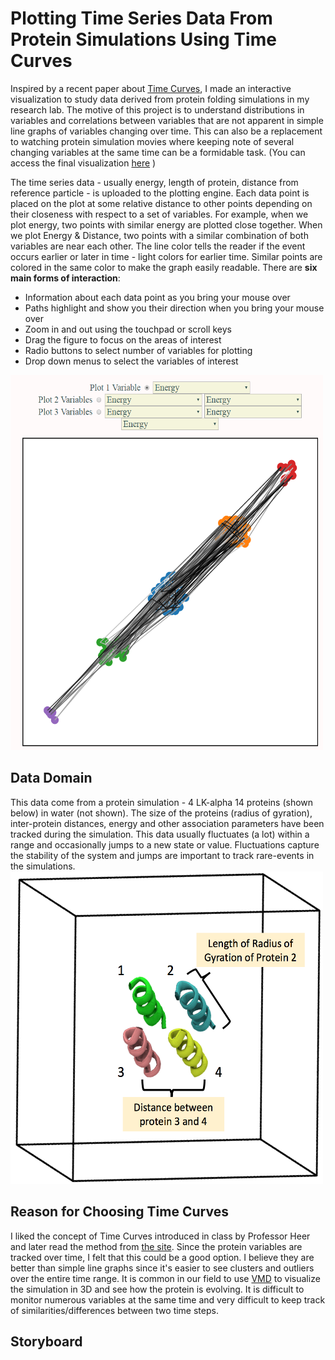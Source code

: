 # Plotting Time Series Data From Protein Simulations Using Time Curves   
Inspired by a recent paper about [Time Curves](http://www.aviz.fr/~bbach/timecurves/), I made an interactive visualization to study data derived from protein folding simulations in my research lab. The motive of this project is to understand distributions in variables and correlations between variables that are not apparent in simple line graphs of variables changing over time. This can also be a replacement to watching protein simulation movies where keeping note of several changing variables at the same time can be a formidable task.  (You can access the final visualization [here](http://cse512-16s.github.io/a3-arushi3/) )
  
The time series data - usually energy, length of protein, distance from reference particle - is uploaded to the plotting engine. Each data point is placed on the plot at some relative distance to other points depending on their closeness with respect to a set of variables. For example, when we plot energy, two points with similar energy are plotted close together. When we plot Energy & Distance, two points with a similar combination of both variables are near each other. The line color tells the reader if the event occurs earlier or later in time - light colors for earlier time. Similar points are colored in the same color to make the graph easily readable. There are **six main forms of interaction**:  
  
* Information about each data point as you bring your mouse over   
* Paths highlight and show you their direction when you bring your mouse over  
* Zoom in and out using the touchpad or scroll keys   
* Drag the figure to focus on the areas of interest  
* Radio buttons to select number of variables for plotting   
* Drop down menus to select the variables of interest  
  
<img src="lib/screencapture.PNG" width="500" height="600">
  
## Data Domain  
  This data come from a protein simulation - 4 LK-alpha 14 proteins (shown below) in water (not shown). The size of the proteins (radius of gyration), inter-protein distances, energy and other association parameters have been tracked during the simulation. This data usually fluctuates (a lot) within a range and occasionally jumps to a new state or value. Fluctuations capture the stability of the system and jumps are important to track rare-events in the simulations.  
  <img src="lib/protein_image.png" width="500" height="500">  
  
## Reason for Choosing Time Curves  
I liked the concept of Time Curves introduced in class by Professor Heer and later read the method from [the site](http://www.aviz.fr/~bbach/timecurves/). Since the protein variables are tracked over time, I felt that this could be a good option. I believe they are better than simple line graphs since it's easier to see clusters and outliers over the entire time range. It is common in our field to use [VMD](http://www.ks.uiuc.edu/Research/vmd/) to visualize the simulation in 3D and see how the protein is evolving. It is difficult to monitor numerous variables at the same time and very difficult to keep track of similarities/differences between two time steps.  

## Storyboard  

